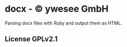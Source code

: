 docx - © ywesee GmbH
====

Parsing docx files with Ruby and output them as HTML. 

## License GPLv2.1
